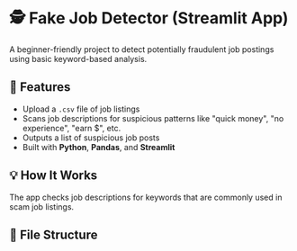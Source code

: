 # 🕵️ Fake Job Detector (Streamlit App)

A beginner-friendly project to detect potentially fraudulent job postings using basic keyword-based analysis.

## 🔧 Features
- Upload a `.csv` file of job listings
- Scans job descriptions for suspicious patterns like "quick money", "no experience", "earn $", etc.
- Outputs a list of suspicious job posts
- Built with **Python**, **Pandas**, and **Streamlit**

## 💡 How It Works
The app checks job descriptions for keywords that are commonly used in scam job listings.

## 📁 File Structure
